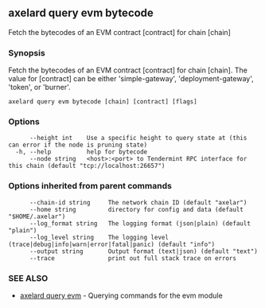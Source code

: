 ## axelard query evm bytecode

Fetch the bytecodes of an EVM contract \[contract\] for chain \[chain\]

### Synopsis

Fetch the bytecodes of an EVM contract \[contract\] for chain \[chain\]. The value for \[contract\] can be either 'simple-gateway', 'deployment-gateway', 'token', or 'burner'.

```
axelard query evm bytecode [chain] [contract] [flags]
```

### Options

```
      --height int    Use a specific height to query state at (this can error if the node is pruning state)
  -h, --help          help for bytecode
      --node string   <host>:<port> to Tendermint RPC interface for this chain (default "tcp://localhost:26657")
```

### Options inherited from parent commands

```
      --chain-id string     The network chain ID (default "axelar")
      --home string         directory for config and data (default "$HOME/.axelar")
      --log_format string   The logging format (json|plain) (default "plain")
      --log_level string    The logging level (trace|debug|info|warn|error|fatal|panic) (default "info")
      --output string       Output format (text|json) (default "text")
      --trace               print out full stack trace on errors
```

### SEE ALSO

- [axelard query evm](axelard_query_evm.md)	 - Querying commands for the evm module
